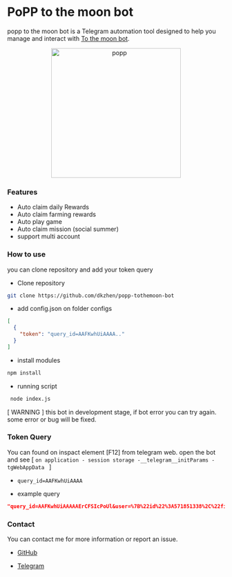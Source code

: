 # PoPP to the moon bot

popp to the moon bot is a Telegram automation tool designed to help you manage and interact with [To the moon bot](https://t.me/PoPPtothemoon_bot/moon?startapp=1370196228).

<p align="center">
  <img src="public/popp.png" alt="popp" width="300"/>
</p>

### Features

- Auto claim daily Rewards
- Auto claim farming rewards
- Auto play game
- Auto claim mission (social summer)
- support multi account

### How to use

you can clone repository and add your token query

- Clone repository

```bash
git clone https://github.com/dkzhen/popp-tothemoon-bot
```

- add config.json on folder configs

```json
[
  {
    "token": "query_id=AAFKwhUiAAAA.."
  }
]
```

- install modules

```bash
npm install
```

- running script

```bash
 node index.js
```

[ WARNING ] this bot in development stage, if bot error you can try again. some error or bug will be fixed.

### Token Query

You can found on inspact element [F12] from telegram web. open the bot and see [ `on application - session storage -__telegram__initParams - tgWebAppData ` ]

- `query_id=AAFKwhUiAAAA`

- example query

```json
"query_id=AAFKwhUiAAAAAErCFSIcPoUl&user=%7B%22id%22%3A571851338%2C%22first_name%22%3A%22%21Zhen%20%7C%20RG%22%2C%22last_name%22%3A%22%22%2C%22username%22%3A%22dk_zhen%22%2C%22language_code%22%3A%22en%22%2C%22allows_write_to_pm%22%3Atrue%7D&auth_date=1721993224&hash=b5b6ea6964dbd45604d1eb29b1498df6d24b6a6c0a5f1bddf05684d7"
```

### Contact

You can contact me for more information or report an issue.

- [GitHub](https://github.com/dkzhen)

- [Telegram](https://t.me/dk_zhen2)
